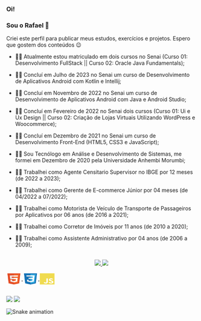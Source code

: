 ### Oi! 
### Sou o Rafael 👋

Criei este perfil para publicar meus estudos, exercícios e projetos.
Espero que gostem dos conteúdos 😉

- 👨‍🎓 Atualmente estou matriculado em dois cursos no Senai (Curso 01: Desenvolvimento FullStack || Curso 02: Oracle Java Fundamentals);
- 👨‍🎓 Concluí em Julho de 2023 no Senai um curso de Desenvolvimento de Aplicativos Android com Kotlin e Intellij;
- 👨‍🎓 Concluí em Novembro de 2022 no Senai um curso de Desenvolvimento de Aplicativos Android com Java e Android Studio;
- 👨‍🎓 Concluí em Fevereiro de 2022 no Senai dois cursos (Curso 01: Ui e Ux Design || Curso 02: Criação de Lojas Virtuais Utilizando WordPress e Woocommerce);
- 👨‍🎓 Concluí em Dezembro de 2021 no Senai um curso de Desenvolvimento Front-End (HTML5, CSS3 e JavaScript);
- 👨‍🎓 Sou Tecnólogo em Análise e Desenvolvimento de Sistemas, me formei em Dezembro de 2020 pela Universidade Anhembi Morumbi;

- 🧑‍💼 Trabalhei como Agente Censitario Supervisor no IBGE por 12 meses (de 2022 a 2023);
- 🧑‍💼 Trabalhei como Gerente de E-commerce Júnior por 04 meses (de 04/2022 a 07/2022);
- 🧑‍💼 Trabalhei como Motorista de Veículo de Transporte de Passageiros por Aplicativos por 06 anos (de 2016 a 2021);
- 🧑‍💼 Trabalhei como Corretor de Imóveis por 11 anos (de 2010 a 2020);
- 🧑‍💼 Trabalhei como Assistente Administrativo por 04 anos (de 2006 a 2009);

<br>
<div align="center">
  <a href="https://github.com/Rafael-Custodio">
  <img height="180em" src="https://github-readme-stats.vercel.app/api?username=Rafael-Custodio&show_icons=true&theme=dracula&include_all_commits=true&count_private=true"/>
  <img height="180em" src="https://github-readme-stats.vercel.app/api/top-langs/?username=Rafael-Custodio&layout=compact&langs_count=7&theme=dracula"/>
</div>
<div style="display: inline_block"><br>
  <img align="center" alt="Rafa-HTML" height="30" width="40" src="https://raw.githubusercontent.com/devicons/devicon/master/icons/html5/html5-original.svg">
  <img align="center" alt="Rafa-CSS" height="30" width="40" src="https://raw.githubusercontent.com/devicons/devicon/master/icons/css3/css3-original.svg">
  <img align="center" alt="Rafa-Js" height="30" width="40" src="https://raw.githubusercontent.com/devicons/devicon/master/icons/javascript/javascript-plain.svg">
</div>
  
  ##

<div>
  <a href="https://www.instagram.com/silvarafaelcustodio/" target="_blank"><img src="https://img.shields.io/badge/-Instagram-%23E4405F?style=for-the-badge&logo=instagram&logoColor=white" target="_blank"></a>
  <a href = "mailto:rafaelcustodio@msn.com"><img src="https://img.shields.io/badge/Microsoft_Outlook-0078D4?style=for-the-badge&logo=microsoft-outlook&logoColor=white" target="_blank"></a>
   
  </div>
  
  ![Snake animation](https://github.com/rafael-custodio/rafael-custodio/blob/output/github-contribution-grid-snake.svg)
